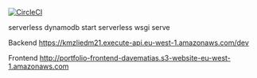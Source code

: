 [![CircleCI](https://circleci.com/gh/davematias/PortfolioV2/tree/master.svg?style=svg)](https://circleci.com/gh/davematias/PortfolioV2/tree/master)

serverless dynamodb start
serverless wsgi serve

Backend
    https://kmzliedm21.execute-api.eu-west-1.amazonaws.com/dev


Frontend
    http://portfolio-frontend-davematias.s3-website-eu-west-1.amazonaws.com